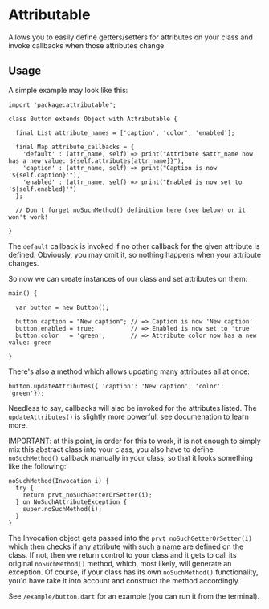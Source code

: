 Attributable
============
Allows you to easily define getters/setters for attributes on your class
and invoke callbacks when those attributes change.

Usage
-----

A simple example may look like this:

    import 'package:attributable';

    class Button extends Object with Attributable {

      final List attribute_names = ['caption', 'color', 'enabled'];

      final Map attribute_callbacks = {
        'default' : (attr_name, self) => print("Attribute $attr_name now has a new value: ${self.attributes[attr_name]}"), 
        'caption' : (attr_name, self) => print("Caption is now '${self.caption}'"), 
        'enabled' : (attr_name, self) => print("Enabled is now set to '${self.enabled}'") 
      };

      // Don't forget noSuchMethod() definition here (see below) or it won't work!

    }

The `default` callback is invoked if no other callback for the given attribute is defined.
Obviously, you may omit it, so nothing happens when your attribute changes.

So now we can create instances of our class and set attributes on them:

    main() {

      var button = new Button();

      button.caption = "New caption"; // => Caption is now 'New caption' 
      button.enabled = true;          // => Enabled is now set to 'true' 
      button.color   = 'green';       // => Attribute color now has a new value: green

    }

There's also a method which allows updating many attributes all at once:

    button.updateAttributes({ 'caption': 'New caption', 'color': 'green'});

Needless to say, callbacks will also be invoked for the attributes listed.
The `updateAttributes()` is slightly more powerful, see documenation to learn more.

IMPORTANT: at this point, in order for this to work, it is not enough to simply mix this
abstract class into your class, you also have to define `noSuchMethod()` callback
manually in your class, so that it looks something like the following:

    noSuchMethod(Invocation i) {  
      try {
        return prvt_noSuchGetterOrSetter(i);
      } on NoSuchAttributeException {
        super.noSuchMethod(i);
      }
    }

The Invocation object gets passed into the `prvt_noSuchGetterOrSetter(i)`
which then checks if any attribute with such a name are defined on the class.
If not, then we return control to your class and it gets to call its original
`noSuchMethod()` method, which, most likely, will generate an exception.
Of course, if your class has its own `noSuchMethod()` functionality, you'd have
take it into account and construct the method accordingly.

See `/example/button.dart` for an example (you can run it from the terminal).
